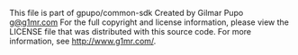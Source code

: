 This file is part of gpupo/common-sdk
Created by Gilmar Pupo <g@g1mr.com>
For the full copyright and license information, please view the LICENSE
file that was distributed with this source code.
For more information, see <http://www.g1mr.com/>.
